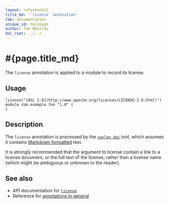 ```yaml
---
layout: reference12
title_md: '`license` annotation'
tab: documentation
unique_id: docspage
author: Tom Bentley
doc_root: ../../..
---
```


# #{page.title_md}

The `license` annotation is applied to a module to record its license.

## Usage

<!-- try: -->
    license("[ASL 2.0](http://www.apache.org/licenses/LICENSE-2.0.html)")
    module com.example.foo "1.0" {
    }

## Description

The `license` annotation is processed by the 
[`ceylon doc`](#{site.urls.ceylon_tool_current}/ceylon-doc.html) tool, 
which assumes it contains [Markdown formatted](../markdown/) text.

It is strongly recommended that the argument to license contain a 
link to a license document, or the full text of the license, rather 
than a license name (which might be ambiguous or unknown to the reader).

## See also

* API documentation for [`license`](#{site.urls.apidoc_1_2}/index.html#license)
* Reference for [annotations in general](../../structure/annotation/)

